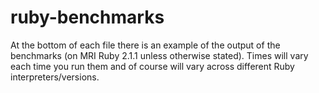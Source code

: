 ruby-benchmarks
===============

At the bottom of each file there is an example of the output of the benchmarks (on MRI Ruby 2.1.1 unless otherwise stated). Times will vary each time you run them and of course will vary across different Ruby interpreters/versions.

